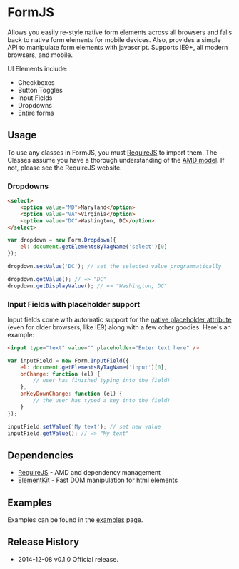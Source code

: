 # FormJS

Allows you easily re-style native form elements across all browsers and falls back to native form elements for mobile devices.
Also, provides a simple API to manipulate form elements with javascript. Supports IE9+, all modern browsers, and mobile.

UI Elements include:

 * Checkboxes
 * Button Toggles
 * Input Fields
 * Dropdowns
 * Entire forms

## Usage

To use any classes in FormJS, you must [RequireJS](http://requirejs.org/) to import them. The Classes assume
you have a thorough understanding of the [AMD model](https://github.com/amdjs/amdjs-api/wiki/AMD). If not,
please see the RequireJS website.

### Dropdowns

```html
<select>
    <option value="MD">Maryland</option>
    <option value="VA">Virginia</option>
    <option value="DC">Washington, DC</option>
</select>
```

```javascript
var dropdown = new Form.Dropdown({
    el: document.getElementsByTagName('select')[0]
});

dropdown.setValue('DC'); // set the selected value programmatically

dropdown.getValue(); // => "DC"
dropdown.getDisplayValue(); // => "Washington, DC"
```

### Input Fields with placeholder support

Input fields come with automatic support for the [native placeholder
attribute](https://developer.mozilla.org/en-US/docs/Web/HTML/Element/Input#attr-placeholder)
(even for older browsers, like IE9) along with a few other goodies. Here's an example:

```html
<input type="text" value="" placeholder="Enter text here" />
```

```javascript
var inputField = new Form.InputField({
    el: document.getElementsByTagName('input')[0],
    onChange: function (el) {
        // user has finished typing into the field!
    },
    onKeyDownChange: function (el) {
        // the user has typed a key into the field!
    }
});

inputField.setValue('My text'); // set new value
inputField.getValue(); // => "My text"
```


## Dependencies

* [RequireJS](http://requirejs.org/) - AMD and dependency management
* [ElementKit](https://github.com/mkay581/element-kit) - Fast DOM manipulation for html elements


## Examples
 
Examples can be found in the [examples](https://github.com/mkay581/formjs/blob/master/examples) page.

## Release History

 * 2014-12-08   v0.1.0  Official release.
